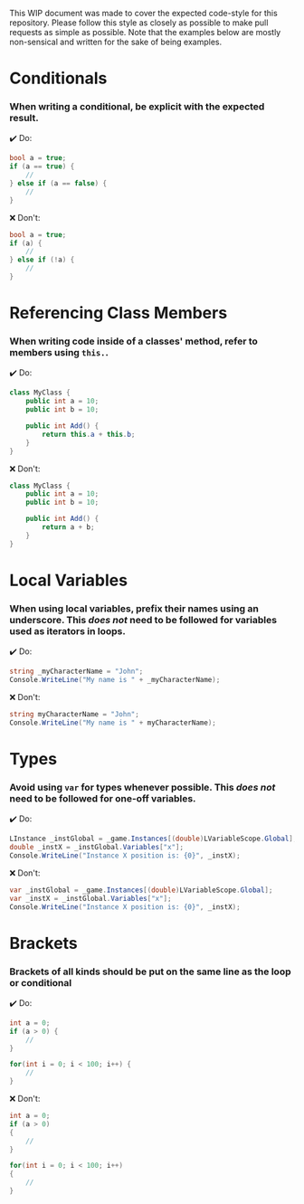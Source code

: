 This WIP document was made to cover the expected code-style for this repository. Please follow this style as closely as possible to make pull requests as simple as possible. Note that the examples below are mostly non-sensical and written for the sake of being examples.

# Conditionals
### When writing a conditional, be explicit with the expected result.

✔️ Do:
```csharp
bool a = true;
if (a == true) {
    //
} else if (a == false) {
    //
}
```

❌ Don't:
```csharp
bool a = true;
if (a) {
    //
} else if (!a) {
    //
}
```

# Referencing Class Members
### When writing code inside of a classes' method, refer to members using `this.`.

✔️ Do:
```csharp
class MyClass {
    public int a = 10;
    public int b = 10;

    public int Add() {
        return this.a + this.b;
    }
}
```

❌ Don't:
```csharp
class MyClass {
    public int a = 10;
    public int b = 10;

    public int Add() {
        return a + b;
    }
}
```

# Local Variables
### When using local variables, prefix their names using an underscore. This *does not* need to be followed for variables used as iterators in loops.

✔️ Do:
```csharp
string _myCharacterName = "John";
Console.WriteLine("My name is " + _myCharacterName);
```

❌ Don't:
```csharp
string myCharacterName = "John";
Console.WriteLine("My name is " + myCharacterName);
```

# Types
### Avoid using `var` for types whenever possible. This *does not* need to be followed for one-off variables.

✔️ Do:
```csharp
LInstance _instGlobal = _game.Instances[(double)LVariableScope.Global];
double _instX = _instGlobal.Variables["x"];
Console.WriteLine("Instance X position is: {0}", _instX);
```

❌ Don't:
```csharp
var _instGlobal = _game.Instances[(double)LVariableScope.Global];
var _instX = _instGlobal.Variables["x"];
Console.WriteLine("Instance X position is: {0}", _instX);
```

# Brackets
### Brackets of all kinds should be put on the same line as the loop or conditional

✔️ Do:
```csharp
int a = 0;
if (a > 0) {
    //
}

for(int i = 0; i < 100; i++) {
    //
}
```

❌ Don't:
```csharp
int a = 0;
if (a > 0)
{
    //
}

for(int i = 0; i < 100; i++)
{
    //
}
```